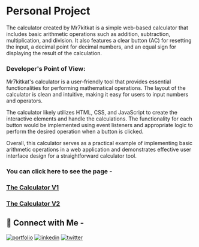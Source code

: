 
# Personal Project

The calculator created by Mr7kitkat is a simple web-based calculator that includes basic arithmetic operations such as addition, subtraction, multiplication, and division. It also features a clear button (AC) for resetting the input, a decimal point for decimal numbers, and an equal sign for displaying the result of the calculation.

### Developer's Point of View:
Mr7kitkat's calculator is a user-friendly tool that provides essential functionalities for performing mathematical operations. The layout of the calculator is clean and intuitive, making it easy for users to input numbers and operators.

The calculator likely utilizes HTML, CSS, and JavaScript to create the interactive elements and handle the calculations. The functionality for each button would be implemented using event listeners and appropriate logic to perform the desired operation when a button is clicked.

Overall, this calculator serves as a practical example of implementing basic arithmetic operations in a web application and demonstrates effective user interface design for a straightforward calculator tool.

### You can click here to see the page - 
### [The Calculator V1](https://mr7kitkat.github.io/calculator/)
### [The Calculator V2](https://mr7kitkat.github.io/Calculator-v2/)

 
## 🔗 Connect with Me -
[![portfolio](https://img.shields.io/badge/my_portfolio-000?style=for-the-badge&logo=ko-fi&logoColor=white)](https://mr7kitkat.github.io/mr7kitkat/)
[![linkedin](https://img.shields.io/badge/linkedin-0A66C2?style=for-the-badge&logo=linkedin&logoColor=white)](https://www.linkedin.com/in/priyanshukumar-spj/)
[![twitter](https://img.shields.io/badge/twitter-1DA1F2?style=for-the-badge&logo=twitter&logoColor=white)](https://twitter.com/i_mr_kitkat)

